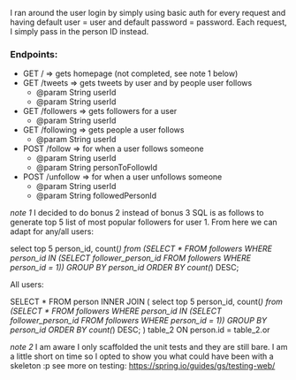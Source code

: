I ran around the user login by simply using basic auth for every request and having default user = user and default password = password.
Each request, I simply pass in the person ID instead.

### Endpoints:

* GET / => gets homepage (not completed, see note 1 below)
* GET /tweets => gets tweets by user and by people user follows
  * @param String userId
  * @param String userId
* GET /followers => gets followers for a user
  * @param String userId
* GET /following => gets people a user follows
  * @param String userId
* POST /follow => for when a user follows someone
  * @param String userId
  * @param String personToFollowId
* POST /unfollow => for when a user unfollows someone
  * @param String userId
  * @param String followedPersonId

*note 1* I decided to do bonus 2 instead of bonus 3
SQL is as follows to generate top 5 list of most popular followers for user 1. From here we can adapt for any/all users:

select top 5 person_id, count(*)
from (SELECT * FROM followers WHERE person_id IN (SELECT follower_person_id FROM followers WHERE person_id = 1))
GROUP BY person_id
ORDER BY count(*) DESC;

All users:

SELECT * FROM person INNER JOIN (
    select top 5 person_id, count(*)
    from (SELECT * FROM followers WHERE person_id IN (SELECT follower_person_id FROM followers WHERE person_id = 1))
    GROUP BY person_id
    ORDER BY count(*) DESC;
) table_2 ON person.id = table_2.or

*note 2* I am aware I only scaffolded the unit tests and they are still bare. I am a little short on time so I opted to show you what could have been with a skeleton :p
see more on testing: https://spring.io/guides/gs/testing-web/
